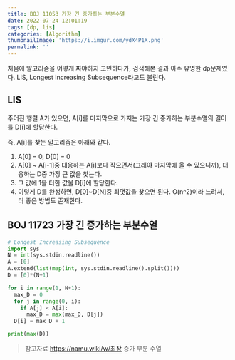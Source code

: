 ```yaml
---
title: BOJ 11053 가장 긴 증가하는 부분수열
date: 2022-07-24 12:01:19
tags: [dp, lis]
categories: [Algorithm]
thumbnailImage: 'https://i.imgur.com/ydX4P1X.png'
permalink: ''
---
```


<!-- toc -->

처음에 알고리즘을 어떻게 짜야하지 고민하다가, 검색해본 결과 아주 유명한 dp문제였다.
LIS, Longest Increasing Subsequence라고도 불린다.

## LIS

주어진 행렬 A가 있으면, A[i]를 마지막으로 가지는 가장 긴 증가하는 부분수열의 길이를 D[i]에 할당한다.

즉, A[i]를 찾는 알고리즘은 아래와 같다.

1.  A[0] = 0, D[0] = 0
1.  A[0] ~ A[i-1]중 대응하는 A[i]보다 작으면서(그래야 마지막에 올 수 있으니까), 대응하는 D중 가장 큰 값을 찾는다.
1.  그 값에 1을 더한 값울 D[i]에 할당한다.
1.  이렇게 D를 완성하면, D[0]~D[N]중 최댓값을 찾으면 된다.
    O(n^2)이라 느려서, 더 좋은 방법도 존재한다.

## BOJ 11723 가장 긴 증가하는 부분수열

```python
# Longest Increasing Subsequence
import sys
N = int(sys.stdin.readline())
A = [0]
A.extend(list(map(int, sys.stdin.readline().split())))
D = [0]*(N+1)

for i in range(1, N+1):
  max_D = 0
  for j in range(0, i):
    if A[j] < A[i]:
      max_D = max(max_D, D[j])
  D[i] = max_D + 1

print(max(D))
```

> 참고자료
> https://namu.wiki/w/최장 증가 부분 수열
